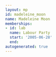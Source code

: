 ```yaml
---
layout: mp
id: madeleine_moon
name: Madeleine Moon
memberships:
- id: lab
  name: Labour Party
  start: '2005-06-28'
  end: 
autogenerated: true
---
```


